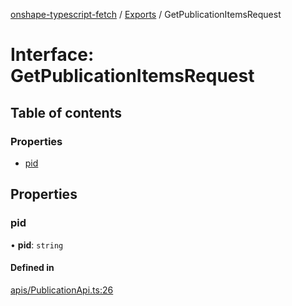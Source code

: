 [onshape-typescript-fetch](../README.md) / [Exports](../modules.md) / GetPublicationItemsRequest

# Interface: GetPublicationItemsRequest

## Table of contents

### Properties

- [pid](GetPublicationItemsRequest.md#pid)

## Properties

### pid

• **pid**: `string`

#### Defined in

[apis/PublicationApi.ts:26](https://github.com/toebes/onshape-typescript-fetch/blob/3e11ae1/apis/PublicationApi.ts#L26)
